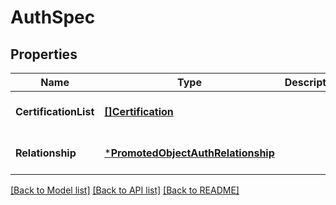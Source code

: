 # AuthSpec

## Properties
Name | Type | Description | Notes
------------ | ------------- | ------------- | -------------
**CertificationList** | [**[]Certification**](certification.md) |  | [optional] [default to null]
**Relationship** | [***PromotedObjectAuthRelationship**](PromotedObjectAuthRelationship.md) |  | [optional] [default to null]

[[Back to Model list]](../README.md#documentation-for-models) [[Back to API list]](../README.md#documentation-for-api-endpoints) [[Back to README]](../README.md)



